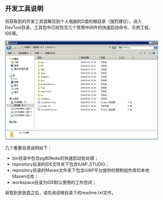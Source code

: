 
## 开发工具说明

将获取到的开发工具盘解压到个人电脑的D盘的根目录（强烈建议），进入DevTool目录，工具包中已经包含几个常用中间件的快速启动命令、示例工程、IDE等。
 
 ![开发工具包说明](../img/image001.jpg)
 
几个重要目录说明如下：

* bin目录中包含pg和Redis的快速启动批处理；
* repository目录的IDE文件夹下包含IUAP_STUDIO；
* repository目录的Maven文件夹下包含iUAP平台提供的预制组件库的本地Maven仓库；
* workspace目录为IDE默认使用的工作空间；

获取到安装盘之后，请先阅读根目录下的readme.txt文件。


